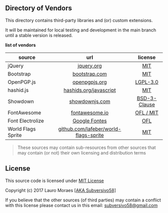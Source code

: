 ## Directory of Vendors

This directory contains third-party libraries and (or) custom extensions.

It will be maintained for local testing and development in the main branch until a stable version is released.


**list of vendors**

source | url   | license
------------|:-----------:|:---------------:
jQuery | [jquery.org](https://jquery.org/) | [MIT](https://jquery.org/license)
Bootstrap | [bootstrap.com](https://getbootstrap.com/) | [MIT](https://github.com/twbs/bootstrap/blob/master/LICENSE)
OpenPGP.js | [openpgpjs.org](https://openpgpjs.org/) | [LGPL-3.0](https://github.com/openpgpjs/openpgpjs/blob/master/LICENSE)
hashid.js | [hashids.org/javascript](http://hashids.org/javascript/) | [MIT](https://github.com/ivanakimov/hashids.js/blob/master/LICENSE)
Showdown | [showdownjs.com](http://showdownjs.com/) | [BSD-3-Clause](https://github.com/showdownjs/showdown/blob/master/license.txt)
FontAwesome | [fontawesome.io](http://fontawesome.io/) | [OFL / MIT](http://fontawesome.io/license/)
Font Electrolize | [Google Fontes](https://fonts.google.com/specimen/Electrolize?selection.family=Electrolize) | [OFL](http://scripts.sil.org/cms/scripts/page.php?site_id=nrsi&id=OFL_web)
World Flags Sprite | [github.com/lafeber/world-flags-sprite](https://github.com/lafeber/world-flags-sprite/) | [MIT](https://github.com/lafeber/world-flags-sprite/blob/master/LICENSE)

> These sources may contain sub-resources from other sources that may contain (or not) their own licensing and distribution terms

## License

This source code is licensed under [MIT License](https://github.com/subversivo58/subversivo58.github.io/blob/master/LICENSE)

Copyright (c) 2017 Lauro Moraes [[AKA Subversivo58]](https://github.com/subversivo58)

If you believe that the other sources (of third parties) may contain a conflict with this license please contact us in this email: [subversivo58@gmail.com](mailto:subversivo58@gmail.com?subject=LICENSE)
